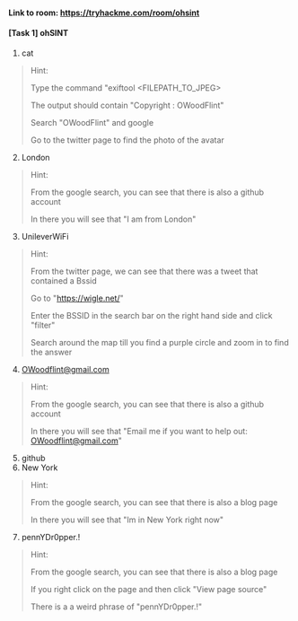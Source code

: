 #### Link to room: https://tryhackme.com/room/ohsint

#### [Task 1] ohSINT
   1. cat 
> Hint: 
>
> Type the command "exiftool \<FILEPATH_TO_JPEG\>
>
> The output should contain "Copyright : OWoodFlint"
>
> Search "OWoodFlint" and google
>
> Go to the twitter page to find the photo of the avatar 
   2. London
> Hint: 
>
> From the google search, you can see that there is also a github account
>
> In there you will see that "I am from London"
   3. UnileverWiFi
> Hint: 
>
> From the twitter page, we can see that there was a tweet that contained a Bssid
>
> Go to "https://wigle.net/"
>
> Enter the BSSID in the search bar on the right hand side and click "filter" 
>
> Search around the map till you find a purple circle and zoom in to find the answer

   4. OWoodflint@gmail.com 
> Hint: 
>
> From the google search, you can see that there is also a github account
>
> In there you will see that "Email me if you want to help out: OWoodflint@gmail.com"
   5. github
   6. New York
> Hint: 
>
> From the google search, you can see that there is also a blog page
>
> In there you will see that "Im in New York right now"
   7. pennYDr0pper.!
> Hint: 
>
> From the google search, you can see that there is also a blog page
>
> If you right click on the page and then click "View page source"
>
> There is a a weird phrase of "pennYDr0pper.!"
